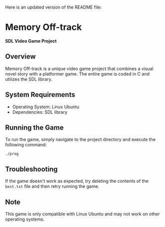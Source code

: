 Here is an updated version of the README file:

**Memory Off-track**
=====================

**SDL Video Game Project**

**Overview**
-----------

Memory Off-track is a unique video game project that combines a visual novel story with a platformer game. The entire game is coded in C and utilizes the SDL library.

**System Requirements**
-----------------------

* Operating System: Linux Ubuntu
* Dependencies: SDL library

**Running the Game**
-------------------

To run the game, simply navigate to the project directory and execute the following command:

```
./prog
```

**Troubleshooting**
-----------------

If the game doesn't work as expected, try deleting the contents of the `best.txt` file and then retry running the game.

**Note**
-----

This game is only compatible with Linux Ubuntu and may not work on other operating systems.
